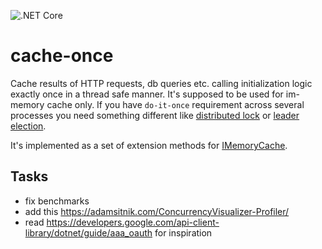 ![.NET Core](https://github.com/MaximTkachenko/cache-once/workflows/.NET%20Core/badge.svg)

# cache-once

Cache results of HTTP requests, db queries etc. calling initialization logic exactly once in a thread safe manner. It's supposed to be used for im-memory cache only. If you have `do-it-once` requirement across several processes you need something different like [distributed lock](https://martin.kleppmann.com/2016/02/08/how-to-do-distributed-locking.html) or [leader election](https://en.wikipedia.org/wiki/Leader_election).

It's implemented as a set of extension methods for [IMemoryCache](https://docs.microsoft.com/en-us/dotnet/api/microsoft.extensions.caching.memory.imemorycache?view=aspnetcore-2.2).

## Tasks
- fix benchmarks
- add this https://adamsitnik.com/ConcurrencyVisualizer-Profiler/
- read https://developers.google.com/api-client-library/dotnet/guide/aaa_oauth for inspiration
